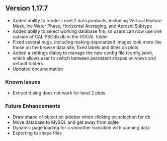 ## Version 1.17.7
* Added ability to render Level 2 data products, including Vertical Feature Mask, Ice Water Phase, Horizontal Averaging, and Aerosol Subtype
* Added ability to select working database file, so users can now use one outside of CALIPSOdb.db in the VOCAL folder
* Fixed several bugs, including making depolarized images look more like those on the browse data site, fixed labels and titles on plots
* Added a settings dialog to manage the new config file (config.json), which allows user to switch between persistent shapes on views and default folders
* Updated documentation

### Known Issues
* Extract dialog does not work for level 2 plots

### Future Enhancements
* Draw shape of object on sidebar when clicking on selection for db
* Move database to MySQL and get away from sqlite
* Dynamic page loading for a smoother transition with panning data
* Exporting to shape files